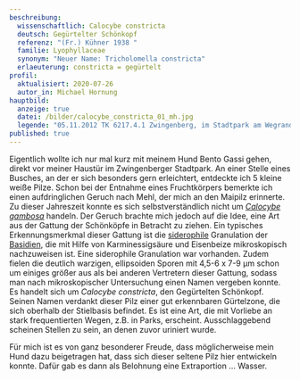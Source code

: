 ```yaml
---
beschreibung:
  wissenschaftlich: Calocybe constricta
  deutsch: Gegürtelter Schönkopf
  referenz: "(Fr.) Kühner 1938 "
  familie: Lyophyllaceae
  synonym: "Neuer Name: Tricholomella constricta"
  erlaeuterung: constricta = gegürtelt
profil:
  aktualisiert: 2020-07-26
  autor_in: Michael Hornung
hauptbild:
  anzeige: true
  datei: /bilder/calocybe_constricta_01_mh.jpg
  legende: "05.11.2012 TK 6217.4.1 Zwingenberg, im Stadtpark am Wegrand im Gebüsch "
published: true
---
```

Eigentlich wollte ich nur mal kurz mit meinem Hund Bento Gassi gehen, direkt vor meiner Haustür im Zwingenberger Stadtpark. An einer Stelle eines Busches, an der er sich besonders gern erleichtert, entdeckte ich 5 kleine weiße Pilze. Schon bei der Entnahme eines Fruchtkörpers bemerkte ich einen aufdringlichen Geruch nach Mehl, der mich an den Maipilz erinnerte. Zu dieser Jahreszeit konnte es sich selbstverständlich nicht um *[Calocybe gambosa](/pilze/calocybe-gambosa-maipilz)* handeln. Der Geruch brachte mich jedoch auf die Idee, eine Art aus der Gattung der Schönköpfe in Betracht zu ziehen. Ein typisches Erkennungsmerkmal dieser Gattung ist die [siderophile](siderophil "Glossar") Granulation der [Basidien](Basidien "Glossar"), die mit Hilfe von Karminessigsäure und Eisenbeize mikroskopisch nachzuweisen ist. Eine siderophile Granulation war vorhanden. Zudem fielen die deutlich warzigen, ellipsoiden Sporen mit 4,5-6 x 7-9 µm schon um einiges größer aus als bei anderen Vertretern dieser Gattung, sodass man nach mikroskopischer Untersuchung einen Namen vergeben konnte. Es handelt sich um *Calocybe constricta*, den Gegürtelten Schönkopf. Seinen Namen verdankt dieser Pilz einer gut erkennbaren Gürtelzone, die sich oberhalb der Stielbasis befindet. Es ist eine Art, die mit Vorliebe an stark frequentierten Wegen, z.B. in Parks, erscheint. Ausschlaggebend scheinen Stellen zu sein, an denen zuvor uriniert wurde.

Für mich ist es von ganz besonderer Freude, dass möglicherweise mein Hund dazu beigetragen hat, dass sich dieser seltene Pilz hier entwickeln konnte. Dafür gab es dann als Belohnung eine Extraportion … Wasser.